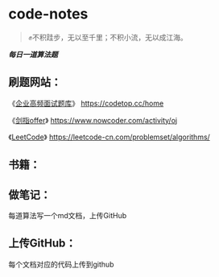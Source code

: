 # code-notes

> ✊不积跬步，无以至千里；不积小流，无以成江海。

***每日一道算法题***


## 刷题网站：

《[企业高频面试题库](https://codetop.cc/home)》  https://codetop.cc/home

《[剑指offer](https://www.nowcoder.com/activity/oj)》 https://www.nowcoder.com/activity/oj

《[LeetCode](https://leetcode-cn.com/problemset/algorithms/)》 https://leetcode-cn.com/problemset/algorithms/



## 书籍：




## 做笔记：

每道算法写一个md文档，上传GitHub



## 上传GitHub：

每个文档对应的代码上传到github
